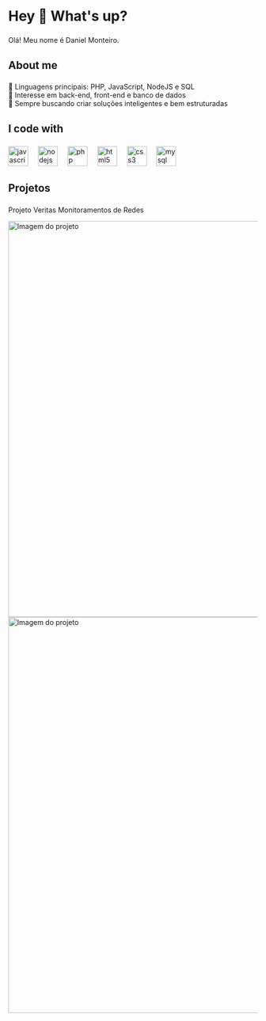 <h1 align="left">Hey 👋 What's up?</h1>

###

<p align="left">Olá! Meu nome é Daniel Monteiro.</p>

###

<h2 align="left">About me</h2>

###

<p align="left">🔹 Linguagens principais: PHP, JavaScript, NodeJS e SQL<br>🔹 Interesse em back-end, front-end e banco de dados<br>🌟 Sempre buscando criar soluções inteligentes e bem estruturadas</p>

###

<h2 align="left">I code with</h2>

###

<div align="left">
  <img src="https://cdn.jsdelivr.net/gh/devicons/devicon/icons/javascript/javascript-original.svg" height="40" alt="javascript logo"  />
  <img width="12" />
  <img src="https://cdn.jsdelivr.net/gh/devicons/devicon/icons/nodejs/nodejs-original.svg" height="40" alt="nodejs logo"  />
  <img width="12" />
  <img src="https://cdn.jsdelivr.net/gh/devicons/devicon/icons/php/php-original.svg" height="40" alt="php logo"  />
  <img width="12" />
  <img src="https://cdn.jsdelivr.net/gh/devicons/devicon/icons/html5/html5-original.svg" height="40" alt="html5 logo"  />
  <img width="12" />
  <img src="https://cdn.jsdelivr.net/gh/devicons/devicon/icons/css3/css3-original.svg" height="40" alt="css3 logo"  />
  <img width="12" />
  <img src="https://cdn.jsdelivr.net/gh/devicons/devicon/icons/mysql/mysql-original.svg" height="40" alt="mysql logo"  />
</div>

###

<h2 align="left">Projetos</h2>

###

<p align="left">Projeto Veritas Monitoramentos de Redes</p>

<img src="https://i.imgur.com/hWhwY8F.png" alt="Imagem do projeto" width="800"/>

<img src="https://i.imgur.com/WIveXLL.png" alt="Imagem do projeto" width="800"/>
